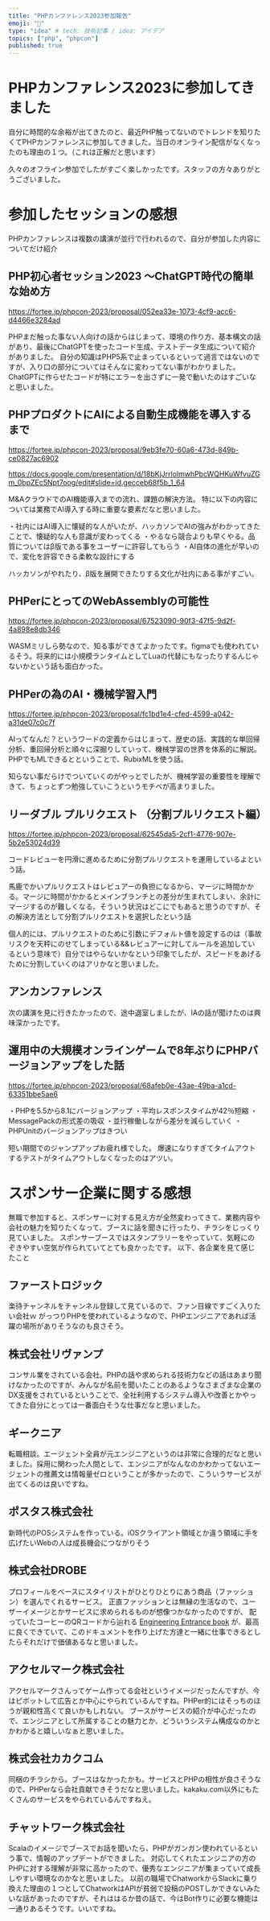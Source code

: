 ```yaml
---
title: "PHPカンファレンス2023参加報告"
emoji: "🐥"
type: "idea" # tech: 技術記事 / idea: アイデア
topics: ["php", "phpcon"]
published: true
---
```


# PHPカンファレンス2023に参加してきました
自分に時間的な余裕が出てきたのと、最近PHP触ってないのでトレンドを知りたくてPHPカンファレンスに参加してきました。当日のオンライン配信がなくなったのも理由の１つ。（これは正解だと思います）

久々のオフライン参加でしたがすごく楽しかったです。スタッフの方々ありがとうございました。

# 参加したセッションの感想
PHPカンファレンスは複数の講演が並行で行われるので、自分が参加した内容についてだけ紹介

## PHP初心者セッション2023 〜ChatGPT時代の簡単な始め方
https://fortee.jp/phpcon-2023/proposal/052ea33e-1073-4cf9-acc6-d4466e3284ad

PHPまだ触った事ない人向けの話からはじまって、環境の作り方、基本構文の話があり、最後にChatGPTを使ったコード生成、テストデータ生成について紹介がありました。
自分の知識はPHP5系で止まっているといって過言ではないのですが、入り口の部分についてはそんなに変わってない事がわかりました。
ChatGPTに作らせたコードが特にエラーを出さずに一発で動いたのはすごいなと思いました。

## PHPプロダクトにAIによる自動生成機能を導入するまで
https://fortee.jp/phpcon-2023/proposal/9eb3fe70-60a6-473d-849b-ce0827ac6902

https://docs.google.com/presentation/d/18bKjJrrlolmwhPbcWQHKuWfvuZGm_0bpZEc5Npt7oog/edit#slide=id.gecceb68f5b_1_64

M&AクラウドでのAI機能導入までの流れ、課題の解決方法。
特に以下の内容については業務でAI導入する時に重要な要素だなと思いました。

・社内にはAI導入に懐疑的な人がいたが、ハッカソンでAIの強みがわかってきたことで、懐疑的な人も意識が変わってくる
・やるなら競合よりも早くやる。品質についてはβ版である事をユーザーに許容してもらう
・AI自体の進化が早いので、変化を許容できる柔軟な設計にする

ハッカソンがやれたり、β版を展開できたりする文化が社内にある事がすごい。

## PHPerにとってのWebAssemblyの可能性
https://fortee.jp/phpcon-2023/proposal/67523090-90f3-47f5-9d2f-4a898e8db346

WASMミリしら勢なので、知る事ができてよかったです。figmaでも使われているそう。将来的には小規模ランタイムとしてLuaの代替にもなったりするんじゃないかという話も面白かった。

## PHPerの為のAI・機械学習入門
https://fortee.jp/phpcon-2023/proposal/fc1bd1e4-cfed-4599-a042-a31de07c0c7f

AIってなんだ？というワードの定義からはじまって、歴史の話、実践的な単回帰分析、重回帰分析と順々に深掘りしていって、機械学習の世界を体系的に解説。
PHPでもMLできるとということで、RubixMLを使う話。

知らない事だらけでついていくのがやっとでしたが、機械学習の重要性を理解できて、ちょっとずつ勉強していこうというモチベが高まりました。

## リーダブル プルリクエスト （分割プルリクエスト編）
https://fortee.jp/phpcon-2023/proposal/62545da5-2cf1-4776-907e-5b2e53024d39

コードレビューを円滑に進めるために分割プルリクエストを運用しているよという話。

馬鹿でかいプルリクエストはレビュアーの負担になるから、マージに時間かかる。マージに時間がかかるとメインブランチとの差分が生まれてしまい、余計にマージするのが難しくなる。そういう状況はどこにでもあると思うのですが、その解決方法として分割プルリクエストを選択したという話

個人的には、プルリクエストのために引数にデフォルト値を設定するのは（事故リスクを天秤にのせてしまっている&&レビュアーに対してルールを追加しているという意味で）自分ではやらないかなという印象でしたが、スピードをあげるために分割していくのはアリかなと思いました。

## アンカンファレンス
次の講演を見に行きたかったので、途中退室しましたが、IAの話が聞けたのは興味深かったです。

## 運用中の大規模オンラインゲームで8年ぶりにPHPバージョンアップをした話
https://fortee.jp/phpcon-2023/proposal/68afeb0e-43ae-49ba-a1cd-63351bbe5ae6

・PHPを5.5から8.1にバージョンアップ
・平均レスポンスタイムが42％短縮
・MessagePackの形式差の吸収
・並行稼働しながら差分を減らしていく
・PHPUnitのバージョンアップはきつい

短い期間でのジャンプアップお疲れ様でした。
爆速になりすぎてタイムアウトするテストがタイムアウトしなくなったのはアツい。

# スポンサー企業に関する感想
無職で参加すると、スポンサーに対する見え方が全然変わってきて、業務内容や会社の魅力を知りたくなって、ブースに話を聞きに行ったり、チラシをじっくり見ていました。
スポンサーブースではスタンプラリーをやっていて、気軽にのぞきやすい空気が作られていてとても良かったです。
以下、各企業を見て感じたこと

## ファーストロジック
楽待チャンネルをチャンネル登録して見ているので、ファン目線ですごく入りたい会社ｗ
がっつりPHPを使われているようなので、PHPエンジニアであれば活躍の場所がありそうなのも良さそう。

## 株式会社リヴァンプ
コンサル業をされている会社。PHPの話や求められる技術力などの話はあまり聞けなかったのですが、みんなが名前を聞いたことのあるようなさまざまな企業のDX支援をされているということで、全社利用するシステム導入や改善とかやってきた自分にとっては一番面白そうな仕事だなと思いました。

## ギークニア
転職相談。エージェント全員が元エンジニアというのは非常に合理的だなと思いました。採用に関わった人間として、エンジニアがなんなのかわかってないエージェントの推薦文は情報量ゼロということが多かったので、こういうサービスが出てくるのは良いですね。

## ポスタス株式会社
新時代のPOSシステムを作っている。iOSクライアント領域とか違う領域に手を広げたいWebの人は成長機会につながりそう

## 株式会社DROBE
プロフィールをベースにスタイリストがひとりひとりにあう商品（ファッション）を選んでくれるサービス。
正直ファッションとは無縁の生活なので、ユーザーイメージとかサービスに求められるものが想像つかなかったのですが、
配っていたコーヒーのQRコードから辿れる [Engineering Entrance book](https://info.drobe.co.jp/engineering-entrance-book) が、最高に良くできていて、このドキュメントを作り上げた方達と一緒に仕事できるとしたらそれだけで価値あるなと思いました。

## アクセルマーク株式会社
アクセルマークさんってゲーム作ってる会社というイメージだったんですが、今はピボットして広告とか中心にやられているんですね。PHPer的にはそっちのほうが親和性高くて良いかもしれない。
ブースがサービスの紹介が中心だったので、エンジニアとして所属することの魅力とか、どういうシステム構成なのかとかわかると嬉しいなぁと思いました。

## 株式会社カカクコム
同梱のチラシから。ブースはなかったかも。サービスとPHPの相性が良さそうなので、PHPerなら会社貢献できそうだなと思いました。kakaku.com以外にもたくさんのサービスをやられているんですねえ。

## チャットワーク株式会社
Scalaのイメージでブースでお話を聞いたら、PHPがガンガン使われているという事で、情報のアップデートができました。
対応してくれたエンジニアの方のPHPに対する理解が非常に高かったので、優秀なエンジニアが集まっていて成長しやすい環境なのかなと思いました。
以前の職場でChatworkからSlackに乗り換えた理由の１つとしてChatworkはAPIが貧弱で投稿のPOSTしかできないみたいな話があったのですが、それははるか昔の話で、今はBot作りに必要な機能は一通りあるそうです。いいですね。


